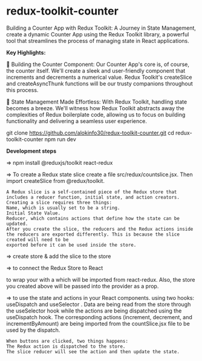 # redux-toolkit-counter
Building a Counter App with Redux Toolkit: A Journey in State Management, create a dynamic Counter App using the Redux Toolkit library, a powerful tool that streamlines the process of managing state in React applications.

**Key Highlights:**

🔢 Building the Counter Component: Our Counter App's core is, of course, the counter itself. We'll create a sleek and user-friendly component that increments and decrements a numerical value. Redux Toolkit's createSlice and createAsyncThunk functions will be our trusty companions throughout this process.

🔄 State Management Made Effortless: With Redux Toolkit, handling state becomes a breeze. We'll witness how Redux Toolkit abstracts away the complexities of Redux boilerplate code, allowing us to focus on building functionality and delivering a seamless user experience.


git clone https://github.com/alokinfo30/redux-toolkit-counter.git
cd redux-toolkit-counter
npm run dev

**Development steps**

=> npm install @reduxjs/toolkit react-redux 

=> To create a Redux state slice
    create a file src/redux/countslice.jsx. Then import createSlice from @redux/toolkit.

    A Redux slice is a self-contained piece of the Redux store that includes a reducer function, initial state, and action creators.
    Creating a slice requires three things:
    Name, which is usually set to be a string.
    Initial State Value.
    Reducer, which contains actions that define how the state can be updated.
    After you create the slice, the reducers and the Redux actions inside the reducers are exported differently. This is because the slice created will need to be 
    exported before it can be used inside the store.


=> create store & add the slice to the store

=> to connect the Redux Store to React

   to wrap your <App/> with a <Provider/> which will be imported from react-redux. Also, the store you created above will be passed into the provider as a prop.

=> to use the state and actions in your React components.
    using two hooks: useDispatch and useSelector . 
    Data are being read from the store through the useSelector hook while the actions are being dispatched using the useDispatch hook.
    The corresponding actions (increment, decrement, and incrementByAmount) are being imported from the countSlice.jsx file to be used by the dispatch.

    When buttons are clicked, two things happens:
    The Redux action is dispatched to the store.
    The slice reducer will see the action and then update the state.



